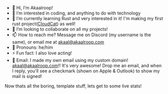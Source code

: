 - 👋 Hi, I’m Akaalroop!  
- 👀 I’m interested in coding, and anything to do with technology  
- 🌱 I’m currently learning Rust and very interested in it! I'm making my first rust project([CloudCat](https://github.com/Spacexplorer11/CloudCat)) as well!  
- 💞️ I’m looking to collaborate on all my projects!  
- 📫 How to reach me? Message me on Discord (my username is the same), or email me at [akaal@akaalroop.com](mailto:akaal@akaalroop.com)
- 👨 Pronouns: he/him  
- ⚡ Fun fact: I also love acting!
- 📧 Email: I made my own email using my custom domain! [akaal@akaalroop.com](mailto:akaal@akaalroop.com)!! It's very awesome! Drop me an email, and when I reply, you'll see a checkmark (shown on Apple & Outlook) to show my mail is signed!

Now thats all the boring, template stuff, lets get to some live stats!

<!---
Spacexplorer11/Spacexplorer11 is a ✨ special ✨ repository because its `README.md` (this file) appears on your GitHub profile.
You can click the Preview link to take a look at your changes.
--->

